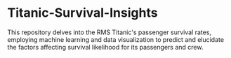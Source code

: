 # Titanic-Survival-Insights
This repository delves into the RMS Titanic's passenger survival rates, employing machine learning and data visualization to predict and elucidate the factors affecting survival likelihood for its passengers and crew.
